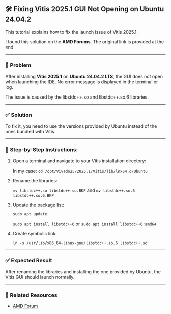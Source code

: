 ## 🛠️ Fixing Vitis 2025.1 GUI Not Opening on Ubuntu 24.04.2

This tutorial explains how to fix the launch issue of Vitis 2025.1.

I found this solution on the **AMD Forums**. The original link is provided at the end.

---

### 🔧 Problem

After installing **Vitis 2025.1** on **Ubuntu 24.04.2 LTS**, the GUI does not open when launching the IDE. No error message is displayed in the terminal or log.

The issue is caused by the libstdc++.so and libstdc++.so.6 libraries.

---

### ✅ Solution

To fix it, you need to use the versions provided by Ubuntu instead of the ones bundled with Vitis.

---

### 📝 Step-by-Step Instructions:

1. Open a terminal and navigate to your Vitis installation directory:

   In my case: ```cd /opt/Vivado25/2025.1/Vitis/lib/lnx64.o/Ubuntu```
   
2. Rename the libraries:
 
   ```mv libstdc++.so libstdc++.so.BKP``` and ```mv libstdc++.so.6 libstdc++.so.6.BKP```

3. Update the package list:
   
   ```sudo apt update```
   
   ```sudo apt install libstdc++6``` or  ```sudo apt install libstdc++6:amd64```

4. Create symbolic link:

   ```ln -s /usr/lib/x86_64-linux-gnu/libstdc++.so.6 libstdc++.so```
   
---

### ✅ Expected Result

After renaming the libraries and installing the one provided by Ubuntu, the Vitis GUI should launch normally.

---

### 📎 Related Resources

- [AMD Forum](https://adaptivesupport.amd.com/s/question/0D5KZ00000vvAYM0A2/i-am-facing-the-same-problem-with-vitis-20251-and-ubuntu-24042-it-runs-but-the-gui-doesnt-open?language=en_US)
